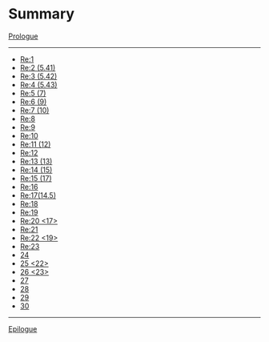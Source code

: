 # Summary

[Prologue](./index.md)

---

- [Re:1](./1.md)
- [Re:2 (5.41)](./2.md)
- [Re:3 (5.42)](./3.md)
- [Re:4 (5.43)](./4.md)
- [Re:5 (7)](./5.md)
- [Re:6 (9)](./6.md)
- [Re:7 (10)](./7.md)
- [Re:8](./8.md)
- [Re:9](./9.md)
- [Re:10](./10.md)
- [Re:11 (12)](./11.md)
- [Re:12](./12.md)
- [Re:13 (13)](./13.md)
- [Re:14 (15)](./14.md)
- [Re:15 (17)](./15.md)
- [Re:16](./16.md)
- [Re:17(14.5)](./17.md)
- [Re:18](./18.md)
- [Re:19](./19.md)
- [Re:20 <17>](./20.md)
- [Re:21](./21.md)
- [Re:22 <19>](./22.md)
- [Re:23](./23.md)
- [24](./24.md)
- [25 <22>](./25.md)
- [26 <23>](./26.md)
- [27](./27.md)
- [28]()
- [29]()
- [30]()

---

[Epilogue](./epilogue.md)